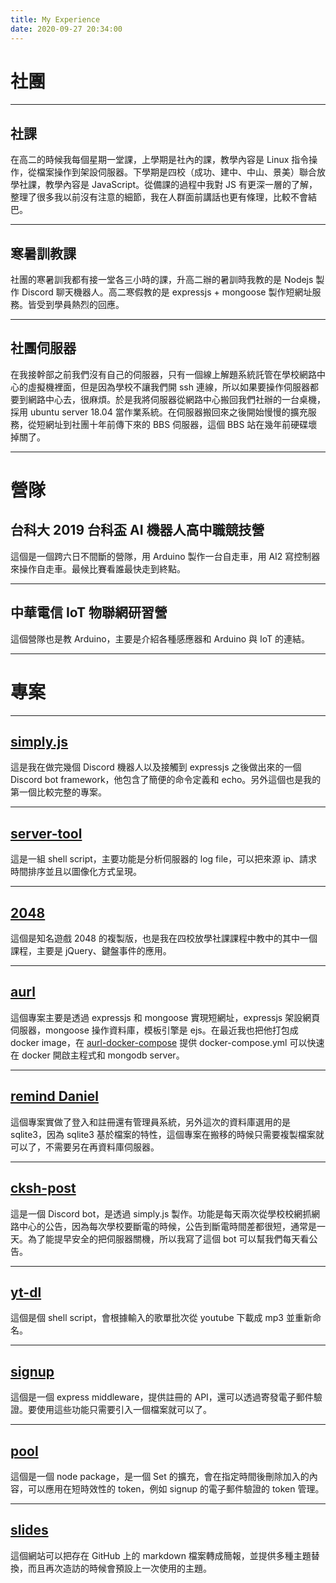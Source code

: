 ```yaml
---
title: My Experience
date: 2020-09-27 20:34:00
---
```


# 社團

----

## 社課
在高二的時候我每個星期一堂課，上學期是社內的課，教學內容是 Linux 指令操作，從檔案操作到架設伺服器。下學期是四校（成功、建中、中山、景美）聯合放學社課，教學內容是 JavaScript。從備課的過程中我對 JS 有更深一層的了解，整理了很多我以前沒有注意的細節，我在人群面前講話也更有條理，比較不會結巴。

----

## 寒暑訓教課
社團的寒暑訓我都有接一堂各三小時的課，升高二辦的暑訓時我教的是 Nodejs 製作 Discord 聊天機器人。高二寒假教的是 expressjs + mongoose 製作短網址服務。皆受到學員熱烈的回應。

----

## 社團伺服器
在我接幹部之前我們沒有自己的伺服器，只有一個線上解題系統託管在學校網路中心的虛擬機裡面，但是因為學校不讓我們開 ssh 連線，所以如果要操作伺服器都要到網路中心去，很麻煩。於是我將伺服器從網路中心搬回我們社辦的一台桌機，採用 ubuntu server 18.04 當作業系統。在伺服器搬回來之後開始慢慢的擴充服務，從短網址到社團十年前傳下來的 BBS 伺服器，這個 BBS 站在幾年前硬碟壞掉關了。

---

# 營隊
## 台科大 2019 台科盃 AI 機器人高中職競技營
這個是一個跨六日不間斷的營隊，用 Arduino 製作一台自走車，用 AI2 寫控制器來操作自走車。最候比賽看誰最快走到終點。

----

## 中華電信 IoT 物聯網研習營
這個營隊也是教 Arduino，主要是介紹各種感應器和 Arduino 與 IoT 的連結。

---

# 專案

----

## [simply.js](https://github.com/simply.js)
這是我在做完幾個 Discord 機器人以及接觸到 expressjs 之後做出來的一個 Discord bot framework，他包含了簡便的命令定義和 echo。另外這個也是我的第一個比較完整的專案。

----

## [server-tool](https://github.com/simba-fs/server-tool)
這是一組 shell script，主要功能是分析伺服器的 log file，可以把來源 ip、請求時間排序並且以圖像化方式呈現。

----

## [2048](https://simba-fs.github.io/2048)
這個是知名遊戲 2048 的複製版，也是我在四校放學社課課程中教中的其中一個課程，主要是 jQuery、鍵盤事件的應用。

----

## [aurl](https://github.com/simba-fs/aurl)
這個專案主要是透過 expressjs 和 mongoose 實現短網址，expressjs 架設網頁伺服器，mongoose 操作資料庫，模板引擎是 ejs。在最近我也把他打包成 docker image，在 [aurl-docker-compose](https://github.com/simba-fs/aurl-docker-deploy) 提供 docker-compose.yml 可以快速在 docker 開啟主程式和 mongodb server。

----

## [remind Daniel](https://github.com/simba-fs/daniel)
這個專案實做了登入和註冊還有管理員系統，另外這次的資料庫選用的是 sqlite3，因為 sqlite3 基於檔案的特性，這個專案在搬移的時候只需要複製檔案就可以了，不需要另在再資料庫伺服器。

----

## [cksh-post](https://github.cim/simba-fs/cksh-post)
這是一個 Discord bot，是透過 simply.js 製作。功能是每天兩次從學校校網抓網路中心的公告，因為每次學校要斷電的時候，公告到斷電時間差都很短，通常是一天。為了能提早安全的把伺服器關機，所以我寫了這個 bot 可以幫我們每天看公告。

----

## [yt-dl](https://github.com/simba-fs/yt-dl-tool)
這個是個 shell script，會根據輸入的歌單批次從 youtube 下載成 mp3 並重新命名。

----

## [signup](https://github.com/simba-fs/signup)
這個是一個 express middleware，提供註冊的 API，還可以透過寄發電子郵件驗證。要使用這些功能只需要引入一個檔案就可以了。

----

## [pool](https://github.com/simba-fs/pool)
這個是一個 node package，是一個 Set 的擴充，會在指定時間後刪除加入的內容，可以應用在短時效性的 token，例如 signup 的電子郵件驗證的 token 管理。

----

## [slides](https://slides.simba-fs.dev)
這個網站可以把存在 GitHub 上的 markdown 檔案轉成簡報，並提供多種主題替換，而且再次造訪的時候會預設上一次使用的主題。

